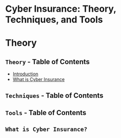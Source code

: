 # Cyber Insurance: Theory, Techniques, and Tools
# Theory

## `Theory` - Table of Contents
- [Introduction](#introduction)
- [What is Cyber Insurance ](#what-is-cyber-=insurance)
 
## `Techniques` - Table of Contents

## `Tools` - Table of Contents


##  `What is Cyber Insurance? `
